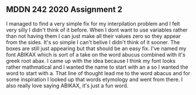 ## MDDN 242 2020 Assignment 2

I managed to find a very simple fix for my interpilation problem and I felt very silly I didn't think of it before. When I dont want to use variables rather than not having them I can just make all their values zero so they appear from the sides. It's so simple I can't belive I didn't think of it sooner. The boxes are still just appearing but that should be an easy fix. I've named my font ABIKAX which is sort of a take on the word abucus combined with it's greek root abax. I came up with the idea because I think my font looks rather mathmatical and I wanted the name to start with an a so I wanted the word to start with a. That line of thought lead me to the word abacus and for some inspiration I looked up that words etymology and went from there. I also really love saying ABIKAX, it's just a fun word.


